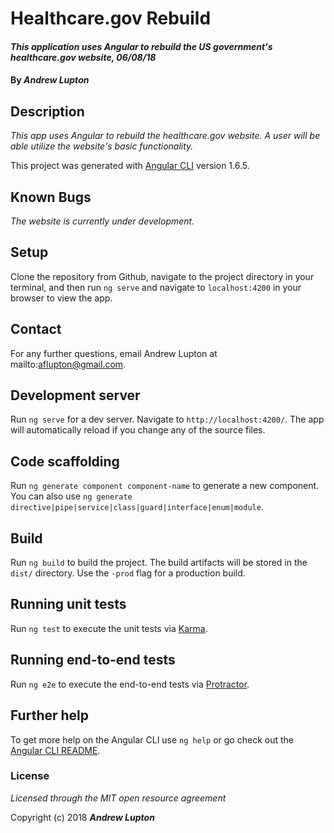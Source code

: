 # Healthcare.gov Rebuild
#### _This application uses Angular to rebuild the US government's healthcare.gov website, 06/08/18_

#### By _**Andrew Lupton**_

## Description

_This app uses Angular to rebuild the healthcare.gov website. A user will be able utilize the website's basic functionality._

This project was generated with [Angular CLI](https://github.com/angular/angular-cli) version 1.6.5.

## Known Bugs
_The website is currently under development._

## Setup

Clone the repository from Github, navigate to the project directory in your terminal, and then run `ng serve` and navigate to `localhost:4200` in your browser to view the app.

## Contact

For any further questions, email Andrew Lupton at mailto:aflupton@gmail.com.

## Development server

Run `ng serve` for a dev server. Navigate to `http://localhost:4200/`. The app will automatically reload if you change any of the source files.

## Code scaffolding

Run `ng generate component component-name` to generate a new component. You can also use `ng generate directive|pipe|service|class|guard|interface|enum|module`.

## Build

Run `ng build` to build the project. The build artifacts will be stored in the `dist/` directory. Use the `-prod` flag for a production build.

## Running unit tests

Run `ng test` to execute the unit tests via [Karma](https://karma-runner.github.io).

## Running end-to-end tests

Run `ng e2e` to execute the end-to-end tests via [Protractor](http://www.protractortest.org/).

## Further help

To get more help on the Angular CLI use `ng help` or go check out the [Angular CLI README](https://github.com/angular/angular-cli/blob/master/README.md).

### License

*Licensed through the MIT open resource agreement*

Copyright (c) 2018 **_Andrew Lupton_**
